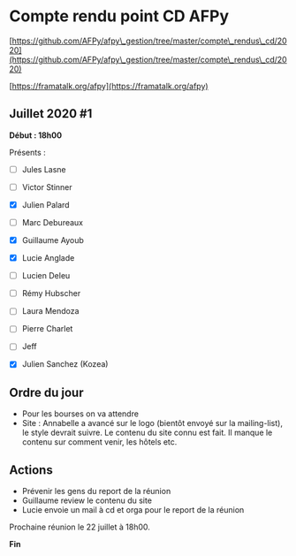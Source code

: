 
# Compte rendu point CD AFPy



[https://github.com/AFPy/afpy\_gestion/tree/master/compte\_rendus\_cd/2020](https://github.com/AFPy/afpy\_gestion/tree/master/compte\_rendus\_cd/2020)

[https://framatalk.org/afpy](https://framatalk.org/afpy)





## Juillet 2020 #1



**Début : 18h00**



Présents :



- [ ] Jules Lasne

- [ ] Victor Stinner

- [x] Julien Palard

- [ ] Marc Debureaux

- [x] Guillaume Ayoub

- [x] Lucie Anglade

- [ ] Lucien Deleu

- [ ] Rémy Hubscher

- [ ] Laura Mendoza

- [ ] Pierre Charlet

- [ ] Jeff

- [x] Julien Sanchez (Kozea)





## Ordre du jour



   * Pour les bourses on va attendre
   * Site : Annabelle a avancé sur le logo (bientôt envoyé sur la mailing-list), le style devrait suivre. Le contenu du site connu est fait. Il manque le contenu sur comment venir, les hôtels etc.


## Actions

   * Prévenir les gens du report de la réunion
   * Guillaume review le contenu du site
   * Lucie envoie un mail à cd et orga pour le report de la réunion




Prochaine réunion le 22 juillet à 18h00.





**Fin**
